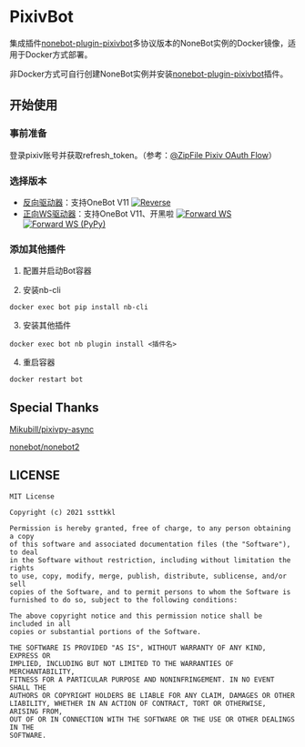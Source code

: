 PixivBot
=====

集成插件[nonebot-plugin-pixivbot](https://github.com/ssttkkl/nonebot-plugin-pixivbot)多协议版本的NoneBot实例的Docker镜像，适用于Docker方式部署。

非Docker方式可自行创建NoneBot实例并安装[nonebot-plugin-pixivbot](https://github.com/ssttkkl/nonebot-plugin-pixivbot)插件。

## 开始使用

### 事前准备

登录pixiv账号并获取refresh_token。（参考：[@ZipFile Pixiv OAuth Flow](https://gist.github.com/ZipFile/c9ebedb224406f4f11845ab700124362)）

### 选择版本

- [反向驱动器](./reverse/README.md)：支持OneBot V11 [![Reverse](https://github.com/ssttkkl/PixivBot/actions/workflows/docker-publish-reverse.yml/badge.svg)](https://github.com/ssttkkl/PixivBot/actions/workflows/docker-publish-reverse.yml) 
- [正向WS驱动器](./ws/README.md)：支持OneBot V11、开黑啦 [![Forward WS](https://github.com/ssttkkl/PixivBot/actions/workflows/docker-publish-ws.yml/badge.svg)](https://github.com/ssttkkl/PixivBot/actions/workflows/docker-publish-ws.yml) [![Forward WS (PyPy)](https://github.com/ssttkkl/PixivBot/actions/workflows/docker-publish-ws-pypy.yml/badge.svg)](https://github.com/ssttkkl/PixivBot/actions/workflows/docker-publish-ws-pypy.yml) 

### 添加其他插件

1. 配置并启动Bot容器

2. 安装nb-cli
 
```shell
docker exec bot pip install nb-cli
```

3. 安装其他插件
```shell
docker exec bot nb plugin install <插件名>
```

4. 重启容器
```shell
docker restart bot
```

## Special Thanks

[Mikubill/pixivpy-async](https://github.com/Mikubill/pixivpy-async)

[nonebot/nonebot2](https://github.com/nonebot/nonebot2)


## LICENSE

```
MIT License

Copyright (c) 2021 ssttkkl

Permission is hereby granted, free of charge, to any person obtaining a copy
of this software and associated documentation files (the "Software"), to deal
in the Software without restriction, including without limitation the rights
to use, copy, modify, merge, publish, distribute, sublicense, and/or sell
copies of the Software, and to permit persons to whom the Software is
furnished to do so, subject to the following conditions:

The above copyright notice and this permission notice shall be included in all
copies or substantial portions of the Software.

THE SOFTWARE IS PROVIDED "AS IS", WITHOUT WARRANTY OF ANY KIND, EXPRESS OR
IMPLIED, INCLUDING BUT NOT LIMITED TO THE WARRANTIES OF MERCHANTABILITY,
FITNESS FOR A PARTICULAR PURPOSE AND NONINFRINGEMENT. IN NO EVENT SHALL THE
AUTHORS OR COPYRIGHT HOLDERS BE LIABLE FOR ANY CLAIM, DAMAGES OR OTHER
LIABILITY, WHETHER IN AN ACTION OF CONTRACT, TORT OR OTHERWISE, ARISING FROM,
OUT OF OR IN CONNECTION WITH THE SOFTWARE OR THE USE OR OTHER DEALINGS IN THE
SOFTWARE.

```

